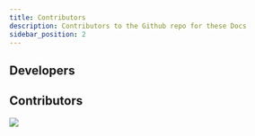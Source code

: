 ```yaml
---
title: Contributors
description: Contributors to the Github repo for these Docs
sidebar_position: 2
---
```


## Developers

## Contributors
![](https://contrib.rocks/image?repo=dev0-bot/dev0-docs)